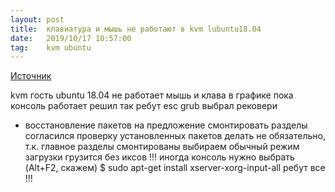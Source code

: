 ```yaml
---
layout: post
title:  клавиатура и мышь не работают в kvm lubuntu18.04
date:   2019/10/17 10:57:00
tag:    kvm ubuntu
---
```


[Источник](https://unixhow.com/1754/mysh-i-klava-perestali-rabotat)

kvm гость ubuntu 18.04 
не работает мышь и клава в графике 
пока консоль работает 
решил так 
ребут 
esc 
grub 
выбрал рековери
- восстановление пакетов 
на предложение смонтировать разделы согласился
проверку установленных пакетов делать не обязательно, т.к. главное 
разделы смонтированы 
выбираем обычный режим загрузки
грузится без иксов
!!! иногда консоль нужно выбрать (Alt+F2, скажем)
$ sudo apt-get install xserver-xorg-input-all 
ребут все !!!
